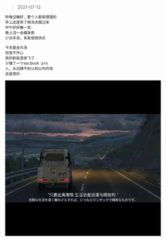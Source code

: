 >2021-07-12

```
昨晚没睡好，整个人都是懵懵的
早上还是带了换洗衣服过来
中午好好睡一觉
晚上泡一会健身房
小白羊说，有氧使我快乐
```

```
今天基金大涨
但我不开心
我的新能源卖飞了
少赚了一个macbook pro
人，永远赚不到认知以外的钱
这是真的
```
![](../../images/date/2021-07-12.jpeg)